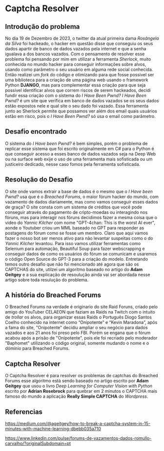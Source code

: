 # Captcha Resolver

## Introdução do problema

No dia 19 de Dezembro de 2023, o twitter da atual primeira dama *Rosângela da Silva* foi hackeado, o hacker em questão disse que conseguiu os seus dados apartir de banco de dados vazados pela internet e que a senha igualava a dos bancos vazados.
Com o pensamento de resolver esse problema foi pensando por mim em utilizar a ferramenta *Sherlock*, muito conhecida no mundo hacker para conseguir informações sobre alvos, usando como parâmetro o seu usuário em alguma rede social conhecida. Então realizei um *fork* do código e otimizando para que fosse possivel ser uma biblioteca para a criação de uma página web usando o framework Python **DJANGO**, mas para complementar essa criação para que seja possivel identificar alvos que correm riscos de serem hackeados, decidi fundir essa criação com o sistema do *I Have Been Pwnd?*
*I Have Been Pwnd?* é um site que verifica em banco de dados vazados se os seus dados estão expostos nele e qual site o seu dado foi vazado. Essa ferramenta junto ao Sherlock permite que possamos ver além dos email quais usuários estão em risco, pois o *I Have Been Pwnd?* só usa o email como parâmetro.


## Desafio encontrado

O sistema do *I Have been Pwnd?* é bem simples, porém o problema de replicar esse sistema que foi escrito originalmente em C# para o Python é que conseguir acesso a esses banco de dados vazados seja na Deep Web ou na surface web exije o uso de uma ferramenta mais sofisticada ou um justiceiro dedicado, nesse caso fomos pela ferramenta sofisticada.

## Resolução do Desafio

O site onde vamos extrair a base de dados é o mesmo que o *I Have been Pwnd?* usa que é o *Breached Forums*, o maior fórum hacker do mundo, com vazamento de dados diariamente, mas como vamos conseguir esses dados de graça?
O site consta com um sistema de créditos que você pode conseguir através do pagamento de cripto-moedas ou interagindo nos fóruns, mas para interagir nos fóruns decidimos fazer a mesma coisa que o video do *Yannic Kilcher* com nome "GPT-4chan: This is the worst AI ever", aonde o Youtuber criou um MML baseado no GPT para responder as postagens do fórum como se fosse um membro.
Claro que aqui vamos fazer o nosso bot ser menos ativo para não levantar suspeitas como o do *Yannic Kilcher* levantou.
Para isso vamos utilizar ferramentas como Selenium para automação, Beautiful Soup para fazer webscrapping e conseguir dados de como os usuários do fórum se comunicam e usaremos o código Open Source do GPT-3 para a criação do modelo.
Entretando temos outro desafio que não foi mencionado até agora que são os CAPTCHAS do site, utilzei um algoritmo baseado no artigo do **Adam Geitgey** e a sua explicação de resoulução ainda vai ser abordada nesse artigo sobre toda resulução do problema.

## A história do Breached Forums

O Breached Forums na verdade é originario do site Raid Foruns, criado pelo amigo do YouTuber CELAEON que faziam as Raids na Twitch com o intuito de *trollar* os alvos, para organizar essas Raids o Português Diogo Santos Coelho conhecido na internet como “Onipotente” e “Kevin Maradona”, após a fama do site, "Onipotente" decidiu ampliar o seu negócio para dados vazados e aos 21 anos foi preso pelo FBI.
Porém se engana que o fórum acabou após a prisão de "Onipotente", pois ele foi recriado pelo moderador "Baphomet" utilizando o código original, somente mudando o nome e o dóminio para Breached Forums.

## Captcha Resolver

O Captcha Resolver é para resolver os problemas de captchas do Breached Forums esse algoritmo está sendo baseado no artigo escrito por **Adam Geitgey** que usou o livro *Deep Learning for Computer Vision with Python* escrito por **Adrian Rosebrock** para quebrar em 2 minutos o CAPTCHA mais famoso do mundo a aplicação **Really Simple CAPTCHA** do *Wordpress*.

## Referencias

https://medium.com/@ageitgey/how-to-break-a-captcha-system-in-15-minutes-with-machine-learning-dbebb035a710

https://www.linkedin.com/pulse/forums-de-vazamentos-dados-romullo-carvalho/?originalSubdomain=pt
